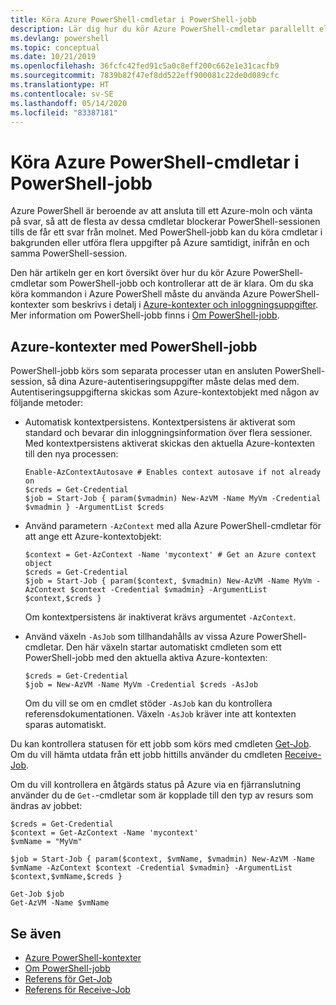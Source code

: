 ```yaml
---
title: Köra Azure PowerShell-cmdletar i PowerShell-jobb
description: Lär dig hur du kör Azure PowerShell-cmdletar parallellt eller som bakgrundsaktiviteter med hjälp av -AsJob och Start-Job.
ms.devlang: powershell
ms.topic: conceptual
ms.date: 10/21/2019
ms.openlocfilehash: 36fcfc42fed91c5a0c8eff200c662e1e31cacfb9
ms.sourcegitcommit: 7839b82f47ef8dd522eff900081c22de0d089cfc
ms.translationtype: HT
ms.contentlocale: sv-SE
ms.lasthandoff: 05/14/2020
ms.locfileid: "83387181"
---
```

# <a name="run-azure-powershell-cmdlets-in-powershell-jobs"></a>Köra Azure PowerShell-cmdletar i PowerShell-jobb

Azure PowerShell är beroende av att ansluta till ett Azure-moln och vänta på svar, så att de flesta av dessa cmdletar blockerar PowerShell-sessionen tills de får ett svar från molnet.
Med PowerShell-jobb kan du köra cmdletar i bakgrunden eller utföra flera uppgifter på Azure samtidigt, inifrån en och samma PowerShell-session.

Den här artikeln ger en kort översikt över hur du kör Azure PowerShell-cmdletar som PowerShell-jobb och kontrollerar att de är klara. Om du ska köra kommandon i Azure PowerShell måste du använda Azure PowerShell-kontexter som beskrivs i detalj i [Azure-kontexter och inloggningsuppgifter](context-persistence.md).
Mer information om PowerShell-jobb finns i [Om PowerShell-jobb](/powershell/module/microsoft.powershell.core/about/about_jobs).

## <a name="azure-contexts-with-powershell-jobs"></a>Azure-kontexter med PowerShell-jobb

PowerShell-jobb körs som separata processer utan en ansluten PowerShell-session, så dina Azure-autentiseringsuppgifter måste delas med dem. Autentiseringsuppgifterna skickas som Azure-kontextobjekt med någon av följande metoder:

* Automatisk kontextpersistens. Kontextpersistens är aktiverat som standard och bevarar din inloggningsinformation över flera sessioner. Med kontextpersistens aktiverat skickas den aktuella Azure-kontexten till den nya processen:

  ```azurepowershell-interactive
  Enable-AzContextAutosave # Enables context autosave if not already on
  $creds = Get-Credential
  $job = Start-Job { param($vmadmin) New-AzVM -Name MyVm -Credential $vmadmin } -ArgumentList $creds
  ```

* Använd parametern `-AzContext` med alla Azure PowerShell-cmdletar för att ange ett Azure-kontextobjekt:

  ```azurepowershell-interactive
  $context = Get-AzContext -Name 'mycontext' # Get an Azure context object
  $creds = Get-Credential
  $job = Start-Job { param($context, $vmadmin) New-AzVM -Name MyVm -AzContext $context -Credential $vmadmin} -ArgumentList $context,$creds }
  ```

  Om kontextpersistens är inaktiverat krävs argumentet `-AzContext`.

* Använd växeln `-AsJob` som tillhandahålls av vissa Azure PowerShell-cmdletar. Den här växeln startar automatiskt cmdleten som ett PowerShell-jobb med den aktuella aktiva Azure-kontexten:

  ```azurepowershell-interactive
  $creds = Get-Credential
  $job = New-AzVM -Name MyVm -Credential $creds -AsJob
  ```

  Om du vill se om en cmdlet stöder `-AsJob` kan du kontrollera referensdokumentationen. Växeln `-AsJob` kräver inte att kontexten sparas automatiskt.

Du kan kontrollera statusen för ett jobb som körs med cmdleten [Get-Job](/powershell/module/microsoft.powershell.core/get-job). Om du vill hämta utdata från ett jobb hittills använder du cmdleten [Receive-Job](/powershell/module/microsoft.powershell.core/receive-job).

Om du vill kontrollera en åtgärds status på Azure via en fjärranslutning använder du de `Get-`-cmdletar som är kopplade till den typ av resurs som ändras av jobbet:

```azurepowershell-interactive
$creds = Get-Credential
$context = Get-AzContext -Name 'mycontext'
$vmName = "MyVm"

$job = Start-Job { param($context, $vmName, $vmadmin) New-AzVM -Name $vmName -AzContext $context -Credential $vmadmin} -ArgumentList $context,$vmName,$creds }

Get-Job $job
Get-AzVM -Name $vmName
```

## <a name="see-also"></a>Se även

* [Azure PowerShell-kontexter](context-persistence.md)
* [Om PowerShell-jobb](/powershell/module/microsoft.powershell.core/about/about_jobs)
* [Referens för Get-Job](/powershell/module/microsoft.powershell.core/get-job)
* [Referens för Receive-Job](/powershell/module/microsoft.powershell.core/receive-job)
